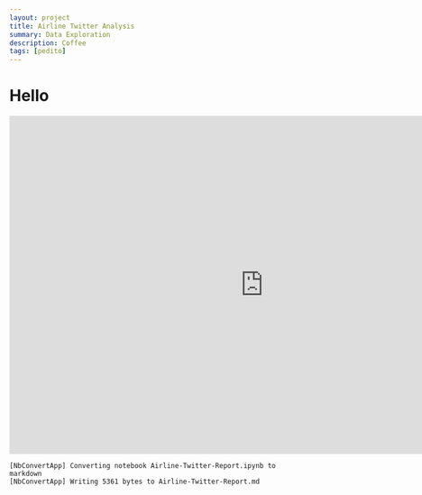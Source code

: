 ```yaml
---
layout: project
title: Airline Twitter Analysis
summary: Data Exploration
description: Coffee
tags: [pedito]
---
```


# Hello


<iframe
    width="900"
    height="600"
    src="https://flapjackstan.github.io/files/delta.html"
    frameborder="0"
    allowfullscreen
></iframe>




    [NbConvertApp] Converting notebook Airline-Twitter-Report.ipynb to markdown
    [NbConvertApp] Writing 5361 bytes to Airline-Twitter-Report.md
    
